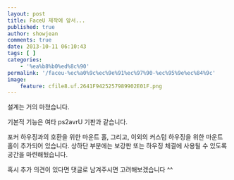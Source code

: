 ```yaml
---
layout: post
title: FaceU 제작에 앞서...
published: true
author: showjean
comments: true
date: 2013-10-11 06:10:43
tags: [ ]
categories:
    - '%ea%b8%b0%ed%8c%90'
permalink: '/faceu-%ec%a0%9c%ec%9e%91%ec%97%90-%ec%95%9e%ec%84%9c'
image:
    feature: cfile8.uf.2641F9425257989902E01F.png
---
```


  






설계는 거의 마쳤습니다.



기본적 기능은 여타 ps2avrU 기판과 같습니다.



포커 하우징과의 호환을 위한 마운트 홀, 그리고, 이외의 커스텀 하우징을 위한 마운트 홀이 추가되어 있습니다. 상하단 부분에는 보강판&nbsp;또는 하우징 체결에&nbsp;사용될 수 있도록 공간을 마련해뒀습니다.



혹시 추가 의견이 있다면 댓글로 남겨주시면 고려해보겠습니다 ^^